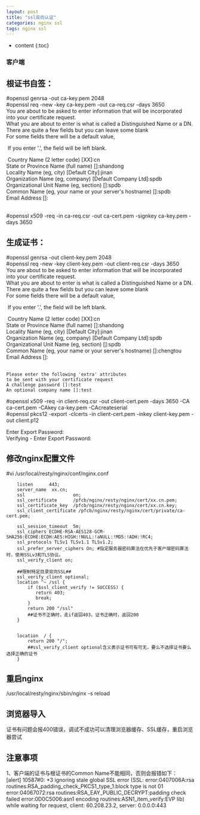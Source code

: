 ```yaml
---
layout: post
title: "ssl双向认证"
categories: nginx ssl
tags: nginx ssl
---
```

* content
{:toc}




### 客户端
## 根证书自签：
#openssl genrsa -out ca-key.pem 2048  
#openssl req -new -key ca-key.pem -out ca-req.csr -days 3650  
    You are about to be asked to enter information that will be incorporated  
    into your certificate request.  
    What you are about to enter is what is called a Distinguished Name or a DN.  
    There are quite a few fields but you can leave some blank  
    For some fields there will be a default value,   

​    If you enter '.', the field will be left blank.   

​    Country Name (2 letter code) [XX]:cn  
​    State or Province Name (full name) []:shandong     
​    Locality Name (eg, city) [Default City]:jinan  
​    Organization Name (eg, company) [Default Company Ltd]:spdb  
​    Organizational Unit Name (eg, section) []:spdb  
​    Common Name (eg, your name or your server's hostname) []:spdb  
​    Email Address []:  
​    

 #openssl x509 -req -in ca-req.csr -out ca-cert.pem -signkey ca-key.pem -days 3650


## 生成证书：
#openssl genrsa -out client-key.pem 2048  
#openssl req -new -key client-key.pem -out client-req.csr -days 3650  
    You are about to be asked to enter information that will be incorporated  
    into your certificate request.  
    What you are about to enter is what is called a Distinguished Name or a DN.  
    There are quite a few fields but you can leave some blank  
    For some fields there will be a default value,       

​    If you enter '.', the field will be left blank.      

​    Country Name (2 letter code) [XX]:cn  
​    State or Province Name (full name) []:shandong     
​    Locality Name (eg, city) [Default City]:jinan  
​    Organization Name (eg, company) [Default Company Ltd]:spdb  
​    Organizational Unit Name (eg, section) []:spdb  
​    Common Name (eg, your name or your server's hostname) []:chengtou  
​    Email Address []:  
​    

    Please enter the following 'extra' attributes
    to be sent with your certificate request
    A challenge password []:test
    An optional company name []:test

#openssl x509 -req -in client-req.csr -out client-cert.pem -days 3650 -CA ca-cert.pem  -CAkey ca-key.pem -CAcreateserial  
#openssl pkcs12 -export -clcerts -in client-cert.pem -inkey client-key.pem -out client.p12     

Enter Export Password:  
Verifying - Enter Export Password:  



## 修改nginx配置文件
#vi /usr/local/resty/nginx/conf/nginx.conf

        listen      443; 
        server_name  xx.cn;
        ssl                  on;
        ssl_certificate      /pfcb/nginx/resty/nginx/cert/xx.cn.pem;
        ssl_certificate_key  /pfcb/nginx/resty/nginx/cert/xx.cn.key;
        ssl_client_certificate /pfcb/nginx/resty/nginx/cert/private/ca-cert.pem;
    
        ssl_session_timeout  5m;
        ssl_ciphers ECDHE-RSA-AES128-GCM-SHA256:ECDHE:ECDH:AES:HIGH:!NULL:!aNULL:!MD5:!ADH:!RC4;
        ssl_protocols TLSv1 TLSv1.1 TLSv1.2;
        ssl_prefer_server_ciphers On; #指定服务器密码算法在优先于客户端密码算法时，使用SSLv3和TLS协议。
        ssl_verify_client on;
        
        ##限制特定目录双向SSL##
        ssl_verify_client optional;
        location ^~ /ssl {
            if ($ssl_client_verify != SUCCESS) {
               return 403;
               break;
            }
            return 200 "/ssl"
            ##证书不正确时，走if返回403，证书正确时，返回200
        }
        
        
        location  / {
            return 200 "/";
            ##ssl_verify_client optional含义表示证书可有可无，要么不选择证书要么选择正确的证书
        }


## 重启nginx  
/usr/local/resty/nginx/sbin/nginx -s reload  
## 浏览器导入
证书有问题会报400错误，调试不成功可以清理浏览器缓存、SSL缓存，重启浏览器尝试
## 注意事项
1、客户端的证书与根证书的Common Name不能相同，否则会报错如下：  
[alert] 10587#0: *3 ignoring stale global SSL error (SSL: error:0407006A:rsa      routines:RSA_padding_check_PKCS1_type_1:block type is not 01 error:04067072:rsa     routines:RSA_EAY_PUBLIC_DECRYPT:padding check failed error:0D0C5006:asn1 encoding     routines:ASN1_item_verify:EVP lib) while waiting for request, client: 60.208.23.2, server: 0.0.0.0:443  

 